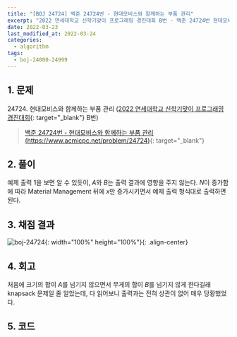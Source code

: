```yaml
---
title: "[BOJ 24724] 백준 24724번 - 현대모비스와 함께하는 부품 관리"
excerpt: "2022 연세대학교 신학기맞이 프로그래밍 경진대회 B번 - 백준 24724번 현대모비스와 함께하는 부품 관리 풀이"
date: 2022-03-23
last_modified_at: 2022-03-24
categories:
  - algorithm
tags:
  - boj-24000-24999
---
```


## 1. 문제
$24724$. 현대모비스와 함께하는 부품 관리 ([2022 연세대학교 신학기맞이 프로그래밍 경진대회](https://burningfalls.github.io/contest/baekjoon-contest/){: target="_blank"} B번)

> [백준 24724번 - 현대모비스와 함께하는 부품 관리 (https://www.acmicpc.net/problem/24724)](https://www.acmicpc.net/problem/24724){: target="_blank"}

## 2. 풀이

예제 출력 1을 보면 알 수 있듯이, $A$와 $B$는 출력 결과에 영향을 주지 않는다. $N$이 증가함에 따라 Material Management 뒤에 $x$만 증가시키면서 예제 출력 형식대로 출력하면 된다.

## 3. 채점 결과

![boj-24724](https://user-images.githubusercontent.com/30232837/159596181-c1b1e9e3-306b-4029-8924-2ed3b6f6a677.png "boj-24724"){: width="100%" height="100%"}{: .align-center}

## 4. 회고

처음에 크기의 합이 $A$를 넘기지 않으면서 무게의 합이 $B$를 넘기지 않게 한다길래 knapsack 문제일 줄 알았는데, 다 읽어보니 출력과는 전혀 상관이 없어 매우 당황했었다.

## 5. 코드

<script src="https://gist.github.com/BurningFalls/d11a8b1da86dc531fa48ac0a99819558.js"></script>